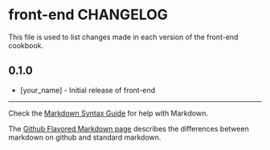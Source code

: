 front-end CHANGELOG
===================

This file is used to list changes made in each version of the front-end cookbook.

0.1.0
-----
- [your_name] - Initial release of front-end

- - -
Check the [Markdown Syntax Guide](http://daringfireball.net/projects/markdown/syntax) for help with Markdown.

The [Github Flavored Markdown page](http://github.github.com/github-flavored-markdown/) describes the differences between markdown on github and standard markdown.
